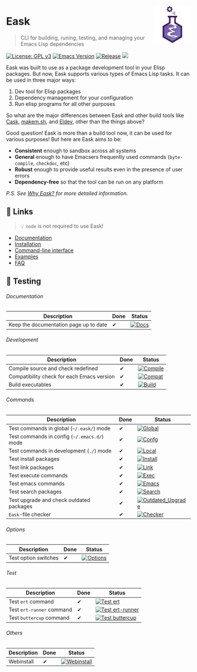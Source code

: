 <a href="#"><img align="right" src="./docs/static/logo.png" width="20%"></a>

# Eask
> CLI for building, runing, testing, and managing your Emacs Lisp dependencies

[![License: GPL v3](https://img.shields.io/badge/License-GPL%20v3-green.svg)](https://www.gnu.org/licenses/gpl-3.0)
[![Emacs Version](https://img.shields.io/badge/Emacs-26.1+-7F5AB6.svg?logo=gnu%20emacs&logoColor=white)](https://www.gnu.org/software/emacs/download.html)
[![Release](https://img.shields.io/github/release/emacs-eask/cli.svg?logo=github)](https://github.com/emacs-eask/cli/releases/latest)
[![](https://img.shields.io/discord/1131434607213023262?label=Discord&logo=discord&logoColor=white&color=7289DA)](https://discord.gg/E9zzjWGfFD)

Eask was built to use as a package development tool in your Elisp packages. But
now, Eask supports various types of Emacs Lisp tasks. It can be used in three
major ways:

1. Dev tool for Elisp packages
2. Dependency management for your configuration
3. Run elisp programs for all other purposes

So what are the major differences between Eask and other build tools like
[Cask][], [makem.sh][], and [Eldev][], other than the things above?

Good question! Eask is more than a build tool now, it can be used for various
purposes! But here are Eask aims to be:

- **Consistent** enough to sandbox across all systems
- **General** enough to have Emacsers frequently used commands (`byte-compile`, `checkdoc`, etc)
- **Robust** enough to provide useful results even in the presence of user errors
- **Dependency-free** so that the tool can be run on any platform

*P.S. See [Why Eask?](https://emacs-eask.github.io/#-why-eask) for more detailed
information.*

## 🔗 Links
> 💡 `node` is not required to use Eask!

- [Documentation](https://emacs-eask.github.io/)
- [Installation](https://emacs-eask.github.io/Getting-Started/Install-Eask/)
- [Command-line interface](https://emacs-eask.github.io/Getting-Started/Commands-and-options/)
- [Examples](https://emacs-eask.github.io/Examples/Real-project-examples/)
- [FAQ](https://emacs-eask.github.io/FAQ/)

## 🧪 Testing

###### Documentation

| Description                            | Done | Status                                                                                                                                          |
|----------------------------------------|------|-------------------------------------------------------------------------------------------------------------------------------------------------|
| Keep the documentation page up to date | ✔    | [![Docs](https://github.com/emacs-eask/cli/actions/workflows/docs.yml/badge.svg)](https://github.com/emacs-eask/cli/actions/workflows/docs.yml) |

###### Development

| Description                                | Done | Status                                                                                                                                                   |
|--------------------------------------------|------|----------------------------------------------------------------------------------------------------------------------------------------------------------|
| Compile source and check redefined         | ✔    | [![Compile](https://github.com/emacs-eask/cli/actions/workflows/compile.yml/badge.svg)](https://github.com/emacs-eask/cli/actions/workflows/compile.yml) |
| Compatibility check for each Emacs version | ✔    | [![Compat](https://github.com/emacs-eask/cli/actions/workflows/compat.yml/badge.svg)](https://github.com/emacs-eask/cli/actions/workflows/compat.yml)    |
| Build executables                          | ✔    | [![Build](https://github.com/emacs-eask/cli/actions/workflows/build.yml/badge.svg)](https://github.com/emacs-eask/cli/actions/workflows/build.yml)       |

###### Commands

| Description                                  | Done | Status                                                                                                                                                                              |
|----------------------------------------------|------|-------------------------------------------------------------------------------------------------------------------------------------------------------------------------------------|
| Test commands in global (`~/.eask/`) mode    | ✔    | [![Global](https://github.com/emacs-eask/cli/actions/workflows/global.yml/badge.svg)](https://github.com/emacs-eask/cli/actions/workflows/global.yml)                               |
| Test commands in config (`~/.emacs.d/`) mode | ✔    | [![Confg](https://github.com/emacs-eask/cli/actions/workflows/config.yml/badge.svg)](https://github.com/emacs-eask/cli/actions/workflows/config.yml)                                |
| Test commands in development (`./`) mode     | ✔    | [![Local](https://github.com/emacs-eask/cli/actions/workflows/local.yml/badge.svg)](https://github.com/emacs-eask/cli/actions/workflows/local.yml)                                  |
| Test install packages                        | ✔    | [![Install](https://github.com/emacs-eask/cli/actions/workflows/install.yml/badge.svg)](https://github.com/emacs-eask/cli/actions/workflows/install.yml)                            |
| Test link packages                           | ✔    | [![Link](https://github.com/emacs-eask/cli/actions/workflows/link.yml/badge.svg)](https://github.com/emacs-eask/cli/actions/workflows/link.yml)                                     |
| Test execute commands                        | ✔    | [![Exec](https://github.com/emacs-eask/cli/actions/workflows/exec.yml/badge.svg)](https://github.com/emacs-eask/cli/actions/workflows/exec.yml)                                     |
| Test emacs commands                          | ✔    | [![Emacs](https://github.com/emacs-eask/cli/actions/workflows/emacs.yml/badge.svg)](https://github.com/emacs-eask/cli/actions/workflows/emacs.yml)                                  |
| Test search packages                         | ✔    | [![Search](https://github.com/emacs-eask/cli/actions/workflows/search.yml/badge.svg)](https://github.com/emacs-eask/cli/actions/workflows/search.yml)                               |
| Test upgrade and check outdated packages     | ✔    | [![Outdated_Upgrade](https://github.com/emacs-eask/cli/actions/workflows/outdated_upgrade.yml/badge.svg)](https://github.com/emacs-eask/cli/actions/workflows/outdated_upgrade.yml) |
| `Eask`-file checker                          | ✔    | [![Checker](https://github.com/emacs-eask/cli/actions/workflows/checker.yml/badge.svg)](https://github.com/emacs-eask/cli/actions/workflows/checker.yml)                            |

###### Options

| Description          | Done | Status                                                                                                                                                   |
|----------------------|------|----------------------------------------------------------------------------------------------------------------------------------------------------------|
| Test option switches | ✔    | [![Options](https://github.com/emacs-eask/cli/actions/workflows/options.yml/badge.svg)](https://github.com/emacs-eask/cli/actions/workflows/options.yml) |

###### Test

| Description               | Done | Status                                                                                                                                                                           |
|---------------------------|------|----------------------------------------------------------------------------------------------------------------------------------------------------------------------------------|
| Test `ert` command        | ✔    | [![Test ert](https://github.com/emacs-eask/cli/actions/workflows/test_ert.yml/badge.svg)](https://github.com/emacs-eask/cli/actions/workflows/test_ert.yml)                      |
| Test `ert-runner` command | ✔    | [![Test ert-runner](https://github.com/emacs-eask/cli/actions/workflows/test_ert-runner.yml/badge.svg)](https://github.com/emacs-eask/cli/actions/workflows/test_ert-runner.yml) |
| Test `buttercup` command  | ✔    | [![Test buttercup](https://github.com/emacs-eask/cli/actions/workflows/test_buttercup.yml/badge.svg)](https://github.com/emacs-eask/cli/actions/workflows/test_buttercup.yml)    |

###### Others

| Description | Done | Status                                                                                                                                                            |
|-------------|------|-------------------------------------------------------------------------------------------------------------------------------------------------------------------|
| Webinstall  | ✔    | [![Webinstall](https://github.com/emacs-eask/cli/actions/workflows/webinstall.yml/badge.svg)](https://github.com/emacs-eask/cli/actions/workflows/webinstall.yml) |

[Cask]: https://github.com/cask/cask
[makem.sh]: https://github.com/alphapapa/makem.sh
[Eldev]: https://github.com/doublep/eldev
